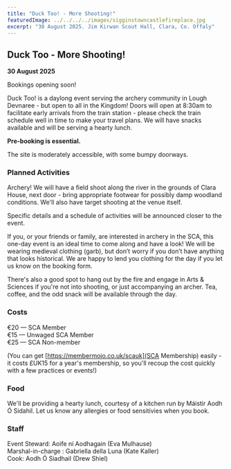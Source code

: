 ```yaml
---
title: "Duck Too! - More Shooting!"
featuredImage: ../../../../images/sigginstowncastlefireplace.jpg
excerpt: "30 August 2025. Jim Kirwan Scout Hall, Clara, Co. Offaly"
---
```


## Duck Too - More Shooting!

**30 August 2025**

Bookings opening soon!

<!-- <div class="text-center m-4">
  <a class="btn btn-warning shadow m-2 w-50" href="https://fienta.com/springtimerevel"><i class="fas fa-ticket-alt me-1 m"></i> Book here</a><br />
</div> -->

Duck Too! is a daylong event serving the archery community in Lough Devnaree - but open to all in the Kingdom! Doors will open at 8:30am to facilitate early arrivals from the train station - please check the train schedule well in time to make your travel plans. We will have snacks available and will be serving a hearty lunch.

**Pre-booking is essential.** 

The site is moderately accessible, with some bumpy doorways. 

### Planned Activities

Archery! We will have a field shoot along the river in the grounds of Clara House, next door - bring appropriate footwear for possibly damp woodland conditions. We'll also have target shooting at the venue itself.

Specific details and a schedule of activities will be announced closer to the event.  

If you, or your friends or family, are interested in archery in the SCA, this one-day event is an ideal time to come along and have a look! We will be wearing medieval clothing (garb), but don’t worry if you don’t have anything that looks historical. We are happy to lend you clothing for the day if you let us know on the booking form. 

There's also a good spot to hang out by the fire and engage in Arts & Sciences if you're not into shooting, or just accompanying an archer. Tea, coffee, and the odd snack will be available through the day.

### Costs

€20 — SCA Member  
€15 — Unwaged SCA Member   
€25 — SCA Non-member

(You can get [https://membermojo.co.uk/scauk](SCA Membership) easily - it costs £UK15 for a year's membership, so you'll recoup the cost quickly with a few practices or events!)

### Food

We'll be providing a hearty lunch, courtesy of a kitchen run by Máistir Aodh Ó Sidahil. Let us know any allergies or food sensitivies when you book.

### Staff

Event Steward: Aoife ní Aodhagain (Eva Mulhause)  
Marshal-in-charge : Gabriella della Luna (Kate Kaller)  
Cook: Aodh Ó Siadhail (Drew Shiel)
 
<!-- <div class="text-center m-4">
  <a class="btn btn-warning shadow m-2 w-50" href="https://fienta.com/springtimerevel"><i class="fas fa-ticket-alt me-1 m"></i> Book here</a><br />
</div> -->